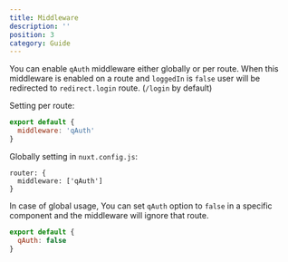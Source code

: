 ```yaml
---
title: Middleware
description: ''
position: 3
category: Guide
---
```


You can enable `qAuth` middleware either globally or per route. When this middleware is enabled on a route and `loggedIn` is `false` user will be redirected to `redirect.login` route. (`/login` by default)

Setting per route:

```js
export default {
  middleware: 'qAuth'
}

```

Globally setting in `nuxt.config.js`:

```js[nuxt.config.js]
router: {
  middleware: ['qAuth']
}
```

In case of global usage, You can set `qAuth` option to `false` in a specific component and the middleware will ignore that route.

```js
export default {
  qAuth: false
}
```
